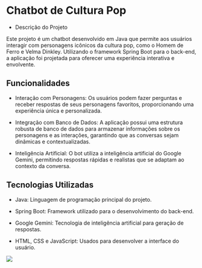 
# Chatbot de Cultura Pop

* Descrição do Projeto

Este projeto é um chatbot desenvolvido em Java que permite aos usuários interagir com personagens icônicos da cultura pop, como o Homem de Ferro e Velma Dinkley. Utilizando o framework Spring Boot para o back-end, a aplicação foi projetada para oferecer uma experiência interativa e envolvente.

Funcionalidades
--
* Interação com Personagens: Os usuários podem fazer perguntas e receber respostas de seus personagens favoritos, proporcionando uma experiência única e personalizada.

* Integração com Banco de Dados: A aplicação possui uma estrutura robusta de banco de dados para armazenar informações sobre os personagens e as interações, garantindo que as conversas sejam dinâmicas e contextualizadas.

* Inteligência Artificial: O bot utiliza a inteligência artificial do Google Gemini, permitindo respostas rápidas e realistas que se adaptam ao contexto da conversa.

Tecnologias Utilizadas
--

* Java: Linguagem de programação principal do projeto.

* Spring Boot: Framework utilizado para o desenvolvimento do back-end.
  
* Google Gemini: Tecnologia de inteligência artificial para geração de respostas.

* HTML, CSS e JavaScript: Usados para desenvolver a interface do usuário.


<img src="https://skillicons.dev/icons?i=java,spring,html,css,idea,vscode,windows,postman" />
